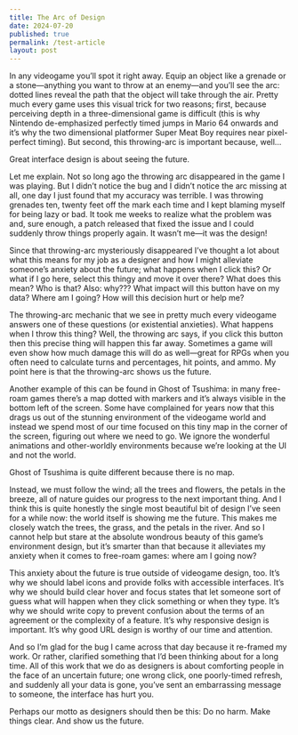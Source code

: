 ```yaml
---
title: The Arc of Design
date: 2024-07-20
published: true
permalink: /test-article
layout: post
---
```


In any videogame you’ll spot it right away. Equip an object like a grenade or a stone—anything you want to throw at an enemy—and you’ll see the arc: dotted lines reveal the path that the object will take through the air. Pretty much every game uses this visual trick for two reasons; first, because perceiving depth in a three-dimensional game is difficult (this is why Nintendo de-emphasized perfectly timed jumps in Mario 64 onwards and it’s why the two dimensional platformer Super Meat Boy requires near pixel-perfect timing). But second, this throwing-arc is important because, well…

Great interface design is about seeing the future.

Let me explain. Not so long ago the throwing arc disappeared in the game I was playing. But I didn’t notice the bug and I didn’t notice the arc missing at all, one day I just found that my accuracy was terrible. I was throwing grenades ten, twenty feet off the mark each time and I kept blaming myself for being lazy or bad. It took me weeks to realize what the problem was and, sure enough, a patch released that fixed the issue and I could suddenly throw things properly again. It wasn’t me—it was the design!

Since that throwing-arc mysteriously disappeared I’ve thought a lot about what this means for my job as a designer and how I might alleviate someone’s anxiety about the future; what happens when I click this? Or what if I go here, select this thingy and move it over there? What does this mean? Who is that? Also: why??? What impact will this button have on my data? Where am I going? How will this decision hurt or help me?

The throwing-arc mechanic that we see in pretty much every videogame answers one of these questions (or existential anxieties). What happens when I throw this thing? Well, the throwing arc says, if you click this button then this precise thing will happen this far away. Sometimes a game will even show how much damage this will do as well—great for RPGs when you often need to calculate turns and percentages, hit points, and ammo. My point here is that the throwing-arc shows us the future.

Another example of this can be found in Ghost of Tsushima: in many free-roam games there’s a map dotted with markers and it’s always visible in the bottom left of the screen. Some have complained for years now that this drags us out of the stunning environment of the videogame world and instead we spend most of our time focused on this tiny map in the corner of the screen, figuring out where we need to go. We ignore the wonderful animations and other-worldly environments because we’re looking at the UI and not the world.

Ghost of Tsushima is quite different because there is no map.

Instead, we must follow the wind; all the trees and flowers, the petals in the breeze, all of nature guides our progress to the next important thing. And I think this is quite honestly the single most beautiful bit of design I’ve seen for a while now: the world itself is showing me the future. This makes me closely watch the trees, the grass, and the petals in the river. And so I cannot help but stare at the absolute wondrous beauty of this game’s environment design, but it’s smarter than that because it alleviates my anxiety when it comes to free-roam games: where am I going now?

This anxiety about the future is true outside of videogame design, too. It’s why we should label icons and provide folks with accessible interfaces. It’s why we should build clear hover and focus states that let someone sort of guess what will happen when they click something or when they type. It’s why we should write copy to prevent confusion about the terms of an agreement or the complexity of a feature. It’s why responsive design is important. It’s why good URL design is worthy of our time and attention.

And so I’m glad for the bug I came across that day because it re-framed my work. Or rather, clarified something that I’d been thinking about for a long time. All of this work that we do as designers is about comforting people in the face of an uncertain future; one wrong click, one poorly-timed refresh, and suddenly all your data is gone, you’ve sent an embarrassing message to someone, the interface has hurt you.

Perhaps our motto as designers should then be this: Do no harm. Make things clear. And show us the future.

